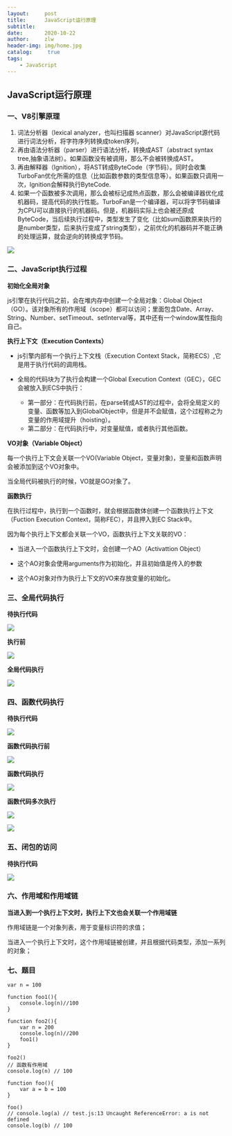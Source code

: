 ```yaml
---
layout:     post
title:      JavaScript运行原理
subtitle:   
date:       2020-10-22
author:     zlw
header-img: img/home.jpg
catalog: 	 true
tags:
    - JavaScript
---
```


## JavaScript运行原理

### 一、V8引擎原理

1. 词法分析器（lexical analyzer，也叫扫描器 scanner）对JavaScript源代码进行词法分析，将字符序列转换成token序列，
2. 再由语法分析器（parser）进行语法分析，转换成AST（abstract syntax tree,抽象语法树）。如果函数没有被调用，那么不会被转换成AST。
3. 再由解释器（lgnition），将AST转成ByteCode（字节码）。同时会收集TurboFan优化所需的信息（比如函数参数的类型信息等）。如果函数只调用一次，lgnition会解释执行ByteCode.
4. 如果一个函数被多次调用，那么会被标记成热点函数，那么会被编译器优化成机器码，提高代码的执行性能。TurboFan是一个编译器，可以将字节码编译为CPU可以直接执行的机器码。但是，机器码实际上也会被还原成ByteCode，当后续执行过程中，类型发生了变化（比如sum函数原来执行的是number类型，后来执行变成了string类型），之前优化的机器码并不能正确的处理运算，就会逆向的转换成字节码。

![](E:\gitrepo\zlw1115.github.io\img\2022-10-24\v8引擎解析图.jpg)

### 二、JavaScript执行过程

**初始化全局对象**

js引擎在执行代码之前，会在堆内存中创建一个全局对象：Global Object（GO）。该对象所有的作用域（scope）都可以访问；里面包含Date、Array、String、Number、setTimeout、setInterval等，其中还有一个window属性指向自己。

**执行上下文（Execution Contexts）**

- js引擎内部有一个执行上下文栈（Execution Context Stack，简称ECS）,它是用于执行代码的调用栈。

- 全局的代码块为了执行会构建一个Global Execution Context（GEC），GEC会被放入到ECS中执行：
  - 第一部分：在代码执行前，在parse转成AST的过程中，会将全局定义的变量、函数等加入到GlobalObject中，但是并不会赋值，这个过程称之为变量的作用域提升（hoisting）。
  - 第二部分：在代码执行中，对变量赋值，或者执行其他函数。

**VO对象（Variable Object）**

每一个执行上下文会关联一个VO(Variable Object，变量对象)，变量和函数声明会被添加到这个VO对象中。

当全局代码被执行的时候，VO就是GO对象了。

**函数执行**

在执行过程中，执行到一个函数时，就会根据函数体创建一个函数执行上下文（Fuction Execution Context，简称FEC），并且押入到EC Stack中。

因为每个执行上下文都会关联一个VO，函数执行上下文关联的VO：

- 当进入一个函数执行上下文时，会创建一个AO（Activattion Object）

- 这个AO对象会使用arguments作为初始化，并且初始值是传入的参数

- 这个AO对象对作为执行上下文的VO来存放变量的初始化。

### 三、全局代码执行

**待执行代码**

![](E:\gitrepo\zlw1115.github.io\img\2022-10-24\全局代码执行示例.png)

**执行前**

![](E:\gitrepo\zlw1115.github.io\img\2022-10-24\01_全局代码的执行过程2.png)



**全局代码执行**

![](E:\gitrepo\zlw1115.github.io\img\2022-10-24\全局代码执行.jpg)

### 四、函数代码执行

**待执行代码**

![](E:\gitrepo\zlw1115.github.io\img\2022-10-24\函数代码执行示例.png)

**函数代码执行前**

![](E:\gitrepo\zlw1115.github.io\img\2022-10-24\函数代码执行前.png)

**函数代码执行**

![](E:\gitrepo\zlw1115.github.io\img\2022-10-24\函数代码执行.png)

**函数代码多次执行**

![](E:\gitrepo\zlw1115.github.io\img\2022-10-24\函数代码多次执行.jpg)

![](E:\gitrepo\zlw1115.github.io\img\2022-10-24\函数代码多次执行.png)

### 五、闭包的访问

**待执行代码**

![](E:\gitrepo\zlw1115.github.io\img\2022-10-24\闭包的访问过程.png)



### 六、作用域和作用域链

**当进入到一个执行上下文时，执行上下文也会关联一个作用域链**

作用域链是一个对象列表，用于变量标识符的求值；

当进入一个执行上下文时，这个作用域链被创建，并且根据代码类型，添加一系列的对象；

### 七、题目

```
var n = 100

function foo1(){
    console.log(n)//100
}

function foo2(){
    var n = 200
    console.log(n)//200
    foo1()
}

foo2()
// 函数有作用域
console.log(n) // 100
```

```
function foo(){
    var a = b = 100
}

foo()
// console.log(a) // test.js:13 Uncaught ReferenceError: a is not defined
console.log(b) // 100
```




